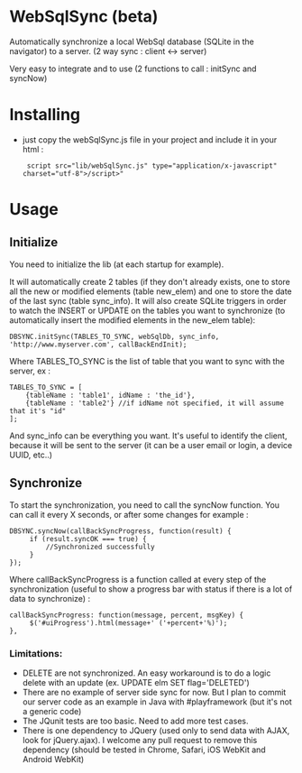 WebSqlSync (beta)
=====================
Automatically synchronize a local WebSql database (SQLite in the navigator) to a server. (2 way sync : client <-> server)

Very easy to integrate and to use (2 functions to call : initSync and syncNow)

Installing
==========

 - just copy the webSqlSync.js file in your project and include it in your html :
 
        script src="lib/webSqlSync.js" type="application/x-javascript" charset="utf-8">/script>"

Usage
=============

## Initialize
You need to initialize the lib (at each startup for example).

It will automatically create 2 tables (if they don't already exists, one to store all the new or modified elements (table new_elem) and one to store the date of the last sync (table sync_info). It will also create SQLite triggers in order to watch the INSERT or UPDATE on the tables you want to synchronize (to automatically insert the modified elements in the new_elem table):

    DBSYNC.initSync(TABLES_TO_SYNC, webSqlDb, sync_info, 'http://www.myserver.com', callBackEndInit);

Where TABLES_TO_SYNC is the list of table that you want to sync with the server, ex :

    TABLES_TO_SYNC = [
        {tableName : 'table1', idName : 'the_id'},
        {tableName : 'table2'} //if idName not specified, it will assume that it's "id"
    ];

And sync_info can be everything you want. It's useful to identify the client, because it will be sent to the server (it can be a user email or login, a device UUID, etc..)

## Synchronize
To start the synchronization, you need to call the syncNow function. You can call it every X seconds, or after some changes for example :

    DBSYNC.syncNow(callBackSyncProgress, function(result) {
         if (result.syncOK === true) {
             //Synchronized successfully
         }
    });
	
Where callBackSyncProgress is a function called at every step of the synchronization (useful to show a progress bar with status if there is a lot of data to synchronize) :

    callBackSyncProgress: function(message, percent, msgKey) {
         $('#uiProgress').html(message+' ('+percent+'%)');
    },


### Limitations:

 - DELETE are not synchronized. An easy workaround is to do a logic delete with an update (ex. UPDATE elm SET flag='DELETED')
 - There are no example of server side sync for now. But I plan to commit our server code as an example in Java with #playframework (but it's not a generic code)
 - The JQunit tests are too basic. Need to add more test cases.
 - There is one dependency to JQuery (used only to send data with AJAX, look for jQuery.ajax). I welcome any pull request to remove this dependency (should be tested in Chrome, Safari, iOS WebKit and Android WebKit)
